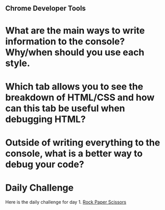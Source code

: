 ## Chrome Developer Tools

# What are the main ways to write information to the console? Why/when should you use each style.



# Which tab allows you to see the breakdown of HTML/CSS and how can this tab be useful when debugging HTML?



# Outside of writing everything to the console, what is a better way to debug your code?



# Daily Challenge

Here is the daily challenge for day 1. [Rock Paper Scissors](https://derekshain.github.io/rockpaperscissors/)